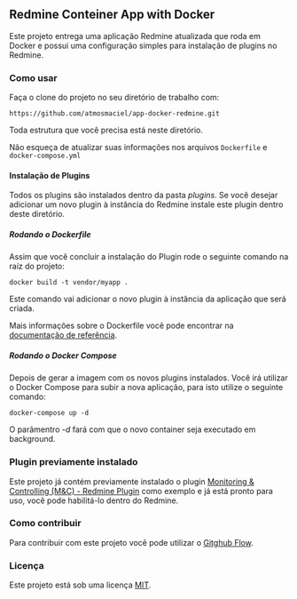 Redmine Conteiner App with Docker
---------------------------------

Este projeto entrega uma aplicação Redmine atualizada que roda em Docker e possui uma configuração simples para instalação de plugins no Redmine.

### Como usar

Faça o clone do projeto no seu diretório de trabalho com:

```https://github.com/atmosmaciel/app-docker-redmine.git```

Toda estrutura que você precisa está neste diretório.

Não esqueça de atualizar suas informações nos arquivos ```Dockerfile``` e ```docker-compose.yml```

#### Instalação de Plugins

Todos os plugins são instalados dentro da pasta *plugins*. Se você desejar adicionar um novo plugin à instância do Redmine instale este plugin dentro deste diretório.

##### Rodando o Dockerfile

Assim que você concluir a instalação do Plugin rode o seguinte comando na raíz do projeto:

```docker build -t vendor/myapp .```

Este comando vai adicionar o novo plugin à instância da aplicação que será criada.

Mais informações sobre o Dockerfile você pode encontrar na [documentação de referência](https://docs.docker.com/engine/reference/builder/).

##### Rodando o Docker Compose

Depois de gerar a imagem com os novos plugins instalados. Você irá utilizar o Docker Compose para subir a nova aplicação, para isto utilize o seguinte comando:

```docker-compose up -d```

O parâmentro *-d* fará com que o novo container seja executado em background.

### Plugin previamente instalado

Este projeto já contém previamente instalado o plugin [Monitoring & Controlling (M&C) - Redmine Plugin](https://github.com/alexmonteiro/Redmine-Monitoring-Controlling) como exemplo e já está pronto para uso, você pode habilitá-lo dentro do Redmine.

### Como contribuir

Para contribuir com este projeto você pode utilizar o [Gitghub Flow](https://guides.github.com/introduction/flow/).

### Licença

Este projeto está sob uma licença [MIT](LICENSE.txt).
